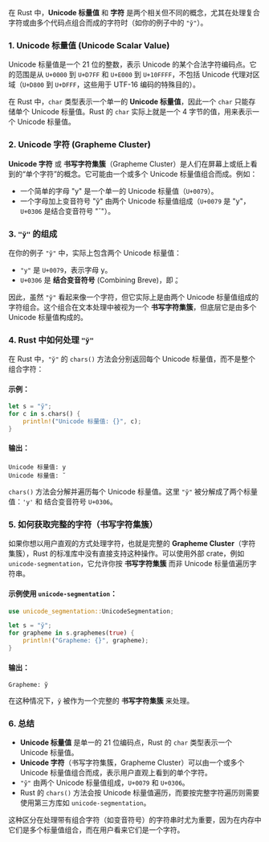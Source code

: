 在 Rust 中，**Unicode 标量值** 和 **字符** 是两个相关但不同的概念，尤其在处理复合字符或由多个代码点组合而成的字符时（如你的例子中的 `"y̆"`）。

### 1. Unicode 标量值 (Unicode Scalar Value)
Unicode 标量值是一个 21 位的整数，表示 Unicode 的某个合法字符编码点。它的范围是从 `U+0000` 到 `U+D7FF` 和 `U+E000` 到 `U+10FFFF`，不包括 Unicode 代理对区域（`U+D800` 到 `U+DFFF`，这些用于 UTF-16 编码的特殊目的）。

在 Rust 中，`char` 类型表示一个单一的 **Unicode 标量值**，因此一个 `char` 只能存储单个 Unicode 标量值。Rust 的 `char` 实际上就是一个 4 字节的值，用来表示一个 Unicode 标量值。

### 2. Unicode 字符 (Grapheme Cluster)
**Unicode 字符** 或 **书写字符集簇**（Grapheme Cluster）是人们在屏幕上或纸上看到的“单个字符”的概念。它可能由一个或多个 Unicode 标量值组合而成。例如：
- 一个简单的字母 "y" 是一个单一的 Unicode 标量值（`U+0079`）。
- 一个字母加上变音符号 "y̆" 由两个 Unicode 标量值组成（`U+0079` 是 "y"，`U+0306` 是结合变音符号 "˘"）。

### 3. `"y̆"` 的组成
在你的例子 `"y̆"` 中，实际上包含两个 Unicode 标量值：
- `"y"` 是 `U+0079`，表示字母 y。
- `U+0306` 是 **结合变音符号** (Combining Breve)，即 `̆`。

因此，虽然 `"y̆"` 看起来像一个字符，但它实际上是由两个 Unicode 标量值组成的字符组合。这个组合在文本处理中被视为一个 **书写字符集簇**，但底层它是由多个 Unicode 标量值构成的。

### 4. Rust 中如何处理 `"y̆"`
在 Rust 中，`"y̆"` 的 `chars()` 方法会分别返回每个 Unicode 标量值，而不是整个组合字符：

#### 示例：
```rust
let s = "y̆";
for c in s.chars() {
    println!("Unicode 标量值: {}", c);
}
```

#### 输出：
```
Unicode 标量值: y
Unicode 标量值: ̆
```

`chars()` 方法会分解并遍历每个 Unicode 标量值。这里 `"y̆"` 被分解成了两个标量值：`'y'` 和 结合变音符号 `U+0306`。

### 5. 如何获取完整的字符（书写字符集簇）
如果你想以用户直观的方式处理字符，也就是完整的 **Grapheme Cluster**（字符集簇），Rust 的标准库中没有直接支持这种操作。可以使用外部 crate，例如 `unicode-segmentation`，它允许你按 **书写字符集簇** 而非 Unicode 标量值遍历字符串。

#### 示例使用 `unicode-segmentation`：
```rust
use unicode_segmentation::UnicodeSegmentation;

let s = "y̆";
for grapheme in s.graphemes(true) {
    println!("Grapheme: {}", grapheme);
}
```

#### 输出：
```
Grapheme: y̆
```

在这种情况下，`y̆` 被作为一个完整的 **书写字符集簇** 来处理。

### 6. 总结

- **Unicode 标量值** 是单一的 21 位编码点，Rust 的 `char` 类型表示一个 Unicode 标量值。
- **Unicode 字符**（书写字符集簇，Grapheme Cluster）可以由一个或多个 Unicode 标量值组合而成，表示用户直观上看到的单个字符。
- `"y̆"` 由两个 Unicode 标量值组成，`U+0079` 和 `U+0306`。
- Rust 的 `chars()` 方法会按 Unicode 标量值遍历，而要按完整字符遍历则需要使用第三方库如 `unicode-segmentation`。

这种区分在处理带有组合字符（如变音符号）的字符串时尤为重要，因为在内存中它们是多个标量值组合，而在用户看来它们是一个字符。